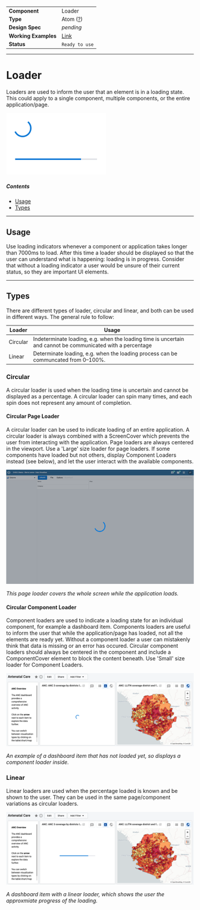 | |  |
|-------------|------------------|
| **Component** | Loader |
| **Type** | Atom ([?](http://atomicdesign.bradfrost.com/chapter-2/))|
| **Design Spec** | *pending* |
| **Working Examples** | [Link](https://d2-ci.github.io/ui-core/?path=/story/circularloader--default) |
| **Status** | `Ready to use` |

---

# Loader

Loaders are used to inform the user that an element is in a loading state. This could apply to a single component, multiple components, or the entire application/page.

![example loading indicators](../images/loader.png)

##### Contents

- [Usage](#usage)
- [Types](#types)

---

## Usage

Use loading indicators whenever a component or application takes longer than 7000ms to load. After this time a loader should be displayed so that the user can understand what is happening: loading is in progress. Consider that without a loading indicator a user would be unsure of their current status, so they are important UI elements.

---

## Types

There are different types of loader, circular and linear, and both can be used in different ways. The general rule to follow:

Loader | Usage
------ | -----
Circular | Indeterminate loading, e.g. when the loading time is uncertain and cannot be communicated with a percentage
Linear  | Determinate loading, e.g. when the loading process can be communcated from 0–100%.

### Circular
A circular loader is used when the loading time is uncertain and cannot be displayed as a percentage. A circular loader can spin many times, and each spin does not represent any amount of completion.

#### Circular Page Loader
A circular loader can be used to indicate loading of an entire application. A circular loader is always combined with a ScreenCover which prevents the user from interacting with the application. Page loaders are always centered in the viewport. Use a 'Large' size loader for page loaders. If some components have loaded but not others, display Component Loaders instead (see below), and let the user interact with the available components.

![Page loader example](../images/pageloader.png)

*This page loader covers the whole screen while the application loads.*

#### Circular Component Loader
Component loaders are used to indicate a loading state for an individual component, for example a dashboard item. Components loaders are useful to inform the user that while the application/page has loaded, not all the elements are ready yet. Without a component loader a user can mistakenly think that data is missing or an error has occured. Circular component loaders should always be centered in the component and include a ComponentCover element to block the content beneath. Use 'Small' size loader for Component Loaders.

![Component loader example](../images/componentloader.png)

*An example of a dashboard item that has not loaded yet, so displays a component loader inside.*

### Linear
Linear loaders are used when the percentage loaded is known and be shown to the user. They can be used in the same page/component variations as circular loaders.

![Component Linear loader example](../images/componentloaderlinear.png)

*A dashboard item with a linear loader, which shows the user the approxmiate progress of the loading.*

